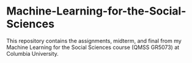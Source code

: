 # Machine-Learning-for-the-Social-Sciences
This repository contains the assignments, midterm, and final from my Machine Learning for the Social Sciences course (QMSS GR5073) at Columbia University. 


